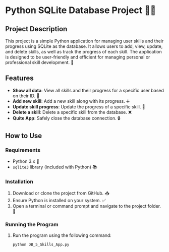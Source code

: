 # Python SQLite Database Project 🐍💾

## Project Description
This project is a simple Python application for managing user skills and their progress using SQLite as the database. It allows users to add, view, update, and delete skills, as well as track the progress of each skill. The application is designed to be user-friendly and efficient for managing personal or professional skill development. 🚀

## Features
- **Show all data**: View all skills and their progress for a specific user based on their ID. 👀
- **Add new skill**: Add a new skill along with its progress. ➕
- **Update skill progress**: Update the progress of a specific skill. 🔄
- **Delete a skill**: Delete a specific skill from the database. ❌
- **Quite App**: Safely close the database connection. 🔒

## How to Use

### Requirements
- Python 3.x 🐍
- `sqlite3` library (included with Python) 📚

### Installation
1. Download or clone the project from GitHub. 📥
2. Ensure Python is installed on your system. ✅
3. Open a terminal or command prompt and navigate to the project folder. 📂

### Running the Program
1. Run the program using the following command:
   ```bash
   python DB_5_Skills_App.py
